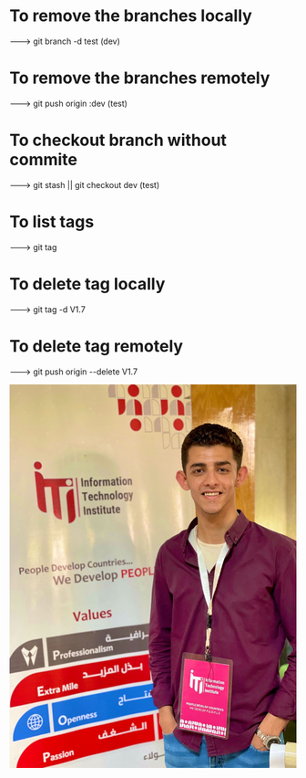 # To remove the branches locally 
---> git branch -d test  (dev)
# To remove the branches remotely 
---> git push origin :dev (test)
# To checkout branch without commite 
---> git stash  ||  git checkout dev (test)
# To list tags
---> git tag
# To delete tag locally
---> git tag -d V1.7
# To delete tag remotely 
---> git push origin --delete V1.7

![Alt text](Eyad.jpg)
